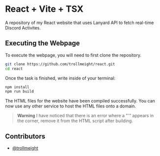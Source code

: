 
# React + Vite + TSX

A repository of my React website that uses Lanyard API to fetch real-time Discord Activites. 


## Executing the Webpage

To execute the webpage, you will need to first clone the repository.

```bash
git clone https://github.com/trollmeight/react.git
cd react
```
Once the task is finished, write inside of your terminal:
```bash
npm install
npm run build
```
The HTML files for the website have been compiled successfully. You can now use any other service to host the HTML files onto a domain.

> **Warning**
> I have noticed that there is an error where a "'" appears in the corner, remove it from the HTML script after building.
    
## Contributors

- [@trollmeight](https://www.github.com/trollmeight)
